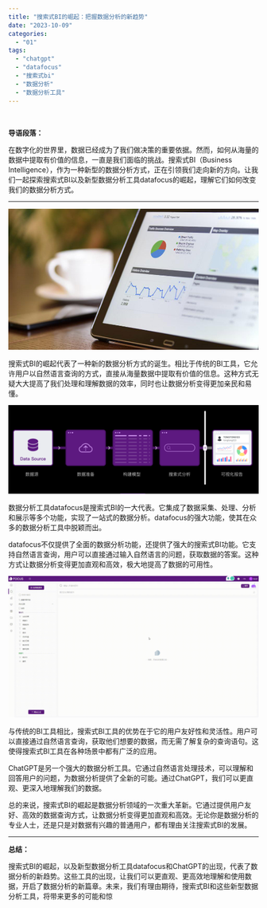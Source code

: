 ```yaml
---
title: "搜索式BI的崛起：把握数据分析的新趋势"
date: "2023-10-09"
categories: 
  - "01"
tags: 
  - "chatgpt"
  - "datafocus"
  - "搜索式bi"
  - "数据分析"
  - "数据分析工具"
---
```


 

**导语段落：**

在数字化的世界里，数据已经成为了我们做决策的重要依据。然而，如何从海量的数据中提取有价值的信息，一直是我们面临的挑战。搜索式BI（Business Intelligence），作为一种新型的数据分析方式，正在引领我们走向新的方向。让我们一起探索搜索式BI以及新型数据分析工具datafocus的崛起，理解它们如何改变我们的数据分析方式。

* * *

![](images/1660747008-%E5%B0%81%E9%9D%A2-3.jpg)

搜索式BI的崛起代表了一种新的数据分析方式的诞生。相比于传统的BI工具，它允许用户以自然语言查询的方式，直接从海量数据中提取有价值的信息。这种方式无疑大大提高了我们处理和理解数据的效率，同时也让数据分析变得更加亲民和易懂。

![](images/1687335078-%E5%BE%AE%E4%BF%A1%E6%88%AA%E5%9B%BE_20230621161052.png)

数据分析工具datafocus是搜索式BI的一大代表。它集成了数据采集、处理、分析和展示等多个功能，实现了一站式的数据分析。datafocus的强大功能，使其在众多的数据分析工具中脱颖而出。

datafocus不仅提供了全面的数据分析功能，还提供了强大的搜索式BI功能。它支持自然语言查询，用户可以直接通过输入自然语言的问题，获取数据的答案。这种方式让数据分析变得更加直观和高效，极大地提高了数据的可用性。

![](images/1688435392-GIF%E5%9B%BE2-14-%E5%B0%8F%E6%85%A7-%E5%8C%BB%E7%96%97.gif)

与传统的BI工具相比，搜索式BI工具的优势在于它的用户友好性和灵活性。用户可以直接通过自然语言查询，获取他们想要的数据，而无需了解复杂的查询语句。这使得搜索式BI工具在各种场景中都有广泛的应用。

ChatGPT是另一个强大的数据分析工具。它通过自然语言处理技术，可以理解和回答用户的问题，为数据分析提供了全新的可能。通过ChatGPT，我们可以更直观、更深入地理解我们的数据。

总的来说，搜索式BI的崛起是数据分析领域的一次重大革新。它通过提供用户友好、高效的数据查询方式，让数据分析变得更加直观和高效。无论你是数据分析的专业人士，还是只是对数据有兴趣的普通用户，都有理由关注搜索式BI的发展。

* * *

**总结：**

搜索式BI的崛起，以及新型数据分析工具datafocus和ChatGPT的出现，代表了数据分析的新趋势。这些工具的出现，让我们可以更直观、更高效地理解和使用数据，开启了数据分析的新篇章。未来，我们有理由期待，搜索式BI和这些新型数据分析工具，将带来更多的可能和惊
